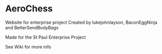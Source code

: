 # AeroChess
Website for enterprise project
Created by lukejohnlayson, BaconEggNinja and BetterSendBodyBags

Made for the St Paul Enterprise Project  

See Wiki for more info

